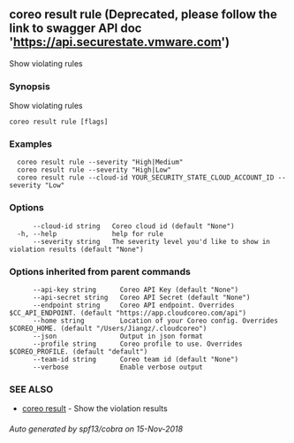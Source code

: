 ## coreo result rule (Deprecated, please follow the link to swagger API doc 'https://api.securestate.vmware.com')

Show violating rules

### Synopsis

Show violating rules

```
coreo result rule [flags]
```

### Examples

```
  coreo result rule --severity "High|Medium"
  coreo result rule --severity "High|Low"
  coreo result rule --cloud-id YOUR_SECURITY_STATE_CLOUD_ACCOUNT_ID --severity "Low"
```

### Options

```
      --cloud-id string   Coreo cloud id (default "None")
  -h, --help              help for rule
      --severity string   The severity level you'd like to show in violation results (default "None")
```

### Options inherited from parent commands

```
      --api-key string      Coreo API Key (default "None")
      --api-secret string   Coreo API Secret (default "None")
      --endpoint string     Coreo API endpoint. Overrides $CC_API_ENDPOINT. (default "https://app.cloudcoreo.com/api")
      --home string         Location of your Coreo config. Overrides $COREO_HOME. (default "/Users/Jiangz/.cloudcoreo")
      --json                Output in json format
      --profile string      Coreo profile to use. Overrides $COREO_PROFILE. (default "default")
      --team-id string      Coreo team id (default "None")
      --verbose             Enable verbose output
```

### SEE ALSO

* [coreo result](coreo_result.md)	 - Show the violation results

###### Auto generated by spf13/cobra on 15-Nov-2018
